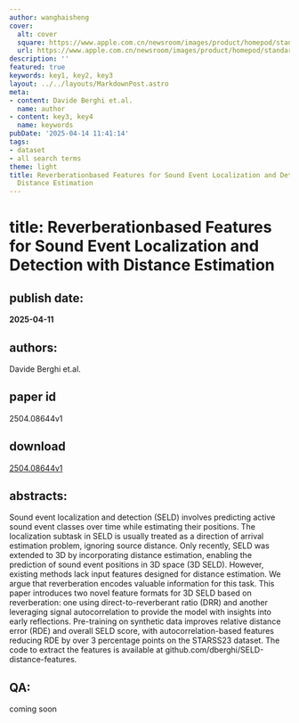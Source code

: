 ```yaml
---
author: wanghaisheng
cover:
  alt: cover
  square: https://www.apple.com.cn/newsroom/images/product/homepod/standard/Apple-HomePod-hero-230118_big.jpg.large_2x.jpg
  url: https://www.apple.com.cn/newsroom/images/product/homepod/standard/Apple-HomePod-hero-230118_big.jpg.large_2x.jpg
description: ''
featured: true
keywords: key1, key2, key3
layout: ../../layouts/MarkdownPost.astro
meta:
- content: Davide Berghi et.al.
  name: author
- content: key3, key4
  name: keywords
pubDate: '2025-04-14 11:41:14'
tags:
- dataset
- all search terms
theme: light
title: Reverberationbased Features for Sound Event Localization and Detection with
  Distance Estimation
---
```


# title: Reverberationbased Features for Sound Event Localization and Detection with Distance Estimation 
## publish date: 
**2025-04-11** 
## authors: 
  Davide Berghi et.al. 
## paper id
2504.08644v1
## download
[2504.08644v1](http://arxiv.org/abs/2504.08644v1)
## abstracts:
Sound event localization and detection (SELD) involves predicting active sound event classes over time while estimating their positions. The localization subtask in SELD is usually treated as a direction of arrival estimation problem, ignoring source distance. Only recently, SELD was extended to 3D by incorporating distance estimation, enabling the prediction of sound event positions in 3D space (3D SELD). However, existing methods lack input features designed for distance estimation. We argue that reverberation encodes valuable information for this task. This paper introduces two novel feature formats for 3D SELD based on reverberation: one using direct-to-reverberant ratio (DRR) and another leveraging signal autocorrelation to provide the model with insights into early reflections. Pre-training on synthetic data improves relative distance error (RDE) and overall SELD score, with autocorrelation-based features reducing RDE by over 3 percentage points on the STARSS23 dataset. The code to extract the features is available at github.com/dberghi/SELD-distance-features.
## QA:
coming soon
